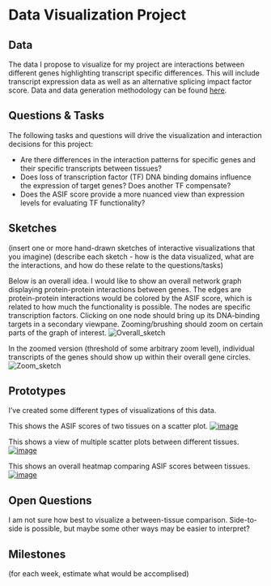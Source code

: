 # Data Visualization Project

## Data

The data I propose to visualize for my project are interactions between different genes highlighting transcript specific differences. This will include transcript expression data as well as an alternative splicing impact factor score. Data and data generation methodology can be found [here](https://github.com/ssmadha/DNA_binding_IF).


## Questions & Tasks

The following tasks and questions will drive the visualization and interaction decisions for this project:

 * Are there differences in the interaction patterns for specific genes and their specific transcripts between tissues?
 * Does loss of transcription factor (TF) DNA binding domains influence the expression of target genes? Does another TF compensate?
 * Does the ASIF score provide a more nuanced view than expression levels for evaluating TF functionality?

## Sketches

(insert one or more hand-drawn sketches of interactive visualizations that you imagine)
(describe each sketch - how is the data visualized, what are the interactions, and how do these relate to the questions/tasks)

Below is an overall idea. I would like to show an overall network graph displaying protein-protein interactions between genes. The edges are protein-protein interactions would be colored by the ASIF score, which is related to how much the functionality is possible. The nodes are specific transcription factors. Clicking on one node should bring up its DNA-binding targets in a secondary viewpane. Zooming/brushing should zoom on certain parts of the graph of interest.
![Overall_sketch](https://github.com/ssmadha/dataviz-project-proposal/assets/20583362/3c11f670-383e-4c06-a014-a2cfb1509be9)

In the zoomed version (threshold of some arbitrary zoom level), individual transcripts of the genes should show up within their overall gene circles.
![Zoom_sketch](https://github.com/ssmadha/dataviz-project-proposal/assets/20583362/5fc89d3e-311a-442c-ad18-b0b679fc1ca0)

## Prototypes

I’ve created some different types of visualizations of this data. 

This shows the ASIF scores of two tissues on a scatter plot.
[![image](https://github.com/ssmadha/dataviz-project-proposal/assets/20583362/bdb676c6-77f1-4b30-b4cd-fad6102f96ec)](https://vizhub.com/ssmadha/e26f61e5c21f48938f52e71e46d074f7)

This shows a view of multiple scatter plots between different tissues.
[![image](https://github.com/ssmadha/dataviz-project-proposal/assets/20583362/2c5e4a33-32c3-438d-8011-4a4b6ff86c6e)](https://vizhub.com/ssmadha/a192b6d1dacb46ebbaa60da6a2dedf55)

This shows an overall heatmap comparing ASIF scores between tissues.
[![image](https://github.com/ssmadha/dataviz-project-proposal/assets/20583362/b05fb3a0-89a2-4596-b981-e5d9be0f670a)](https://vizhub.com/ssmadha/defb6702cd044d0582851b2ad82f85bb)


## Open Questions

I am not sure how best to visualize a between-tissue comparison. Side-to-side is possible, but maybe some other ways may be easier to interpret?

## Milestones

(for each week, estimate what would be accomplised)

